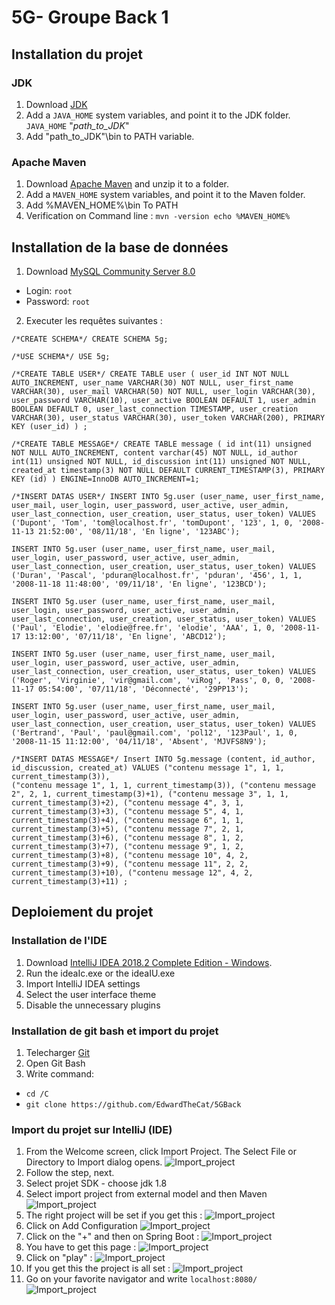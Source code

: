 # 5G- Groupe Back 1
## Installation du projet			   
### JDK 
1. Download [JDK](https://www.oracle.com/technetwork/java/javase/downloads/jdk8-downloads-2133151.html)
2. Add a `JAVA_HOME` system variables, and point it to the JDK folder. `JAVA_HOME` "*path_to_JDK*"
3. Add "path_to_JDK"\bin to PATH variable.

### Apache Maven
1. Download [Apache Maven](https://maven.apache.org/download.cgi) and unzip it to a folder.
2. Add a `MAVEN_HOME` system variables, and point it to the Maven folder. 
3. Add %MAVEN_HOME%\bin To PATH
4. Verification on Command line :
```mvn -version echo %MAVEN_HOME%```

## Installation de la base de données    

1. Download [MySQL Community Server 8.0](https://dev.mysql.com/downloads/mysql/)
- Login: `root`
- Password: `root`

2. Executer les requêtes suivantes :
```
/*CREATE SCHEMA*/ CREATE SCHEMA 5g;

/*USE SCHEMA*/ USE 5g;

/*CREATE TABLE USER*/ CREATE TABLE user ( user_id INT NOT NULL AUTO_INCREMENT, user_name VARCHAR(30) NOT NULL, user_first_name VARCHAR(30), user_mail VARCHAR(50) NOT NULL, user_login VARCHAR(30), user_password VARCHAR(10), user_active BOOLEAN DEFAULT 1, user_admin BOOLEAN DEFAULT 0, user_last_connection TIMESTAMP, user_creation VARCHAR(30), user_status VARCHAR(30), user_token VARCHAR(200), PRIMARY KEY (user_id) ) ;

/*CREATE TABLE MESSAGE*/ CREATE TABLE message ( id int(11) unsigned NOT NULL AUTO_INCREMENT, content varchar(45) NOT NULL, id_author int(11) unsigned NOT NULL, id_discussion int(11) unsigned NOT NULL, created_at timestamp(3) NOT NULL DEFAULT CURRENT_TIMESTAMP(3), PRIMARY KEY (id) ) ENGINE=InnoDB AUTO_INCREMENT=1;

/*INSERT DATAS USER*/ INSERT INTO 5g.user (user_name, user_first_name, user_mail, user_login, user_password, user_active, user_admin, user_last_connection, user_creation, user_status, user_token) VALUES ('Dupont', 'Tom', 'tom@localhost.fr', 'tomDupont', '123', 1, 0, '2008-11-13 21:52:00', '08/11/18', 'En ligne', '123ABC');

INSERT INTO 5g.user (user_name, user_first_name, user_mail, user_login, user_password, user_active, user_admin, user_last_connection, user_creation, user_status, user_token) VALUES ('Duran', 'Pascal', 'pduran@localhost.fr', 'pduran', '456', 1, 1, '2008-11-18 11:48:00', '09/11/18', 'En ligne', '123BCD');

INSERT INTO 5g.user (user_name, user_first_name, user_mail, user_login, user_password, user_active, user_admin, user_last_connection, user_creation, user_status, user_token) VALUES ('Paul', 'Elodie', 'elodie@free.fr', 'elodie', 'AAA', 1, 0, '2008-11-17 13:12:00', '07/11/18', 'En ligne', 'ABCD12');

INSERT INTO 5g.user (user_name, user_first_name, user_mail, user_login, user_password, user_active, user_admin, user_last_connection, user_creation, user_status, user_token) VALUES ('Roger', 'Virginie', 'vir@gmail.com', 'viRog', 'Pass', 0, 0, '2008-11-17 05:54:00', '07/11/18', 'Déconnecté', '29PP13');

INSERT INTO 5g.user (user_name, user_first_name, user_mail, user_login, user_password, user_active, user_admin, user_last_connection, user_creation, user_status, user_token) VALUES ('Bertrand', 'Paul', 'paul@gmail.com', 'pol12', '123Paul', 1, 0, '2008-11-15 11:12:00', '04/11/18', 'Absent', 'MJVFS8N9');

/*INSERT DATAS MESSAGE*/ Insert INTO 5g.message (content, id_author, id_discussion, created_at) VALUES ("contenu message 1", 1, 1, current_timestamp(3)),
("contenu message 1", 1, 1, current_timestamp(3)), ("contenu message 2", 2, 1, current_timestamp(3)+1), ("contenu message 3", 1, 1, current_timestamp(3)+2), ("contenu message 4", 3, 1, current_timestamp(3)+3), ("contenu message 5", 4, 1, current_timestamp(3)+4), ("contenu message 6", 1, 1, current_timestamp(3)+5), ("contenu message 7", 2, 1, current_timestamp(3)+6), ("contenu message 8", 1, 2, current_timestamp(3)+7), ("contenu message 9", 1, 2, current_timestamp(3)+8), ("contenu message 10", 4, 2, current_timestamp(3)+9), ("contenu message 11", 2, 2, current_timestamp(3)+10), ("contenu message 12", 4, 2, current_timestamp(3)+11) ;
```
## Deploiement du projet

### Installation de l'IDE

1. Download [IntelliJ IDEA 2018.2 Complete Edition - Windows](https://www.jetbrains.com/idea/download/index.html#section=windows).
2. Run the ideaIc.exe or the ideaIU.exe
3. Import IntelliJ IDEA settings
4. Select the user interface theme
5. Disable the unnecessary plugins

### Installation de git bash et import du projet

1. Telecharger [Git](https://github.com/git-for-windows/git/releases/download/v2.19.1.windows.1/Git-2.19.1-64-bit.exe)
2. Open Git Bash
3. Write command:
- `cd /C`
- `git clone https://github.com/EdwardTheCat/5GBack`

### Import du projet sur IntelliJ (IDE)

1. From the Welcome screen, click Import Project.
   The Select File or Directory to Import dialog opens.
![Import_project](https://github.com/EdwardTheCat/5GBack/tree/master/image/Capture_import.png)
2. Follow the step, next.
3. Select projet SDK - choose jdk 1.8
4. Select import project from external model and then Maven
![Import_project](https://github.com/EdwardTheCat/5GBack/tree/master/image/Capture_import_Project.png)
5. The right project will be set if you get this :
![Import_project](https://github.com/EdwardTheCat/5GBack/tree/master/image/Import_Project_Completed.png)
6. Click on Add Configuration
![Import_project](https://github.com/EdwardTheCat/5GBack/tree/master/image/Add_Config.png)
7. Click on the "+" and then on Spring Boot :
![Import_project](https://github.com/EdwardTheCat/5GBack/tree/master/image/add_config_spring.png)
8. You have to get this page :
![Import_project](https://github.com/EdwardTheCat/5GBack/tree/master/image/set_config.png)
9. Click on "play" :
![Import_project](https://github.com/EdwardTheCat/5GBack/tree/master/image/run_config.png)
10. If you get this the project is all set :
![Import_project](https://github.com/EdwardTheCat/5GBack/tree/master/image/completed_run.png)
11. Go on your favorite navigator and write `localhost:8080/`
![Import_project](https://github.com/EdwardTheCat/5GBack/tree/master/image/see_project.png)
